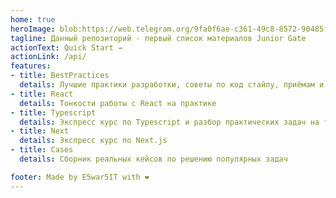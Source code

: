 ```yaml
---
home: true
heroImage: blob:https://web.telegram.org/9fa0f6ae-c361-49c8-8572-90485f8af4b8
tagline: Данный репозиторий - первый список материалов Junior Gate
actionText: Quick Start →
actionLink: /api/
features:
- title: BestPractices
  details: Лучшие практики разработки, советы по код стайлу, приёмам и популярным подходам работы в React
- title: React
  details: Тонкости работы с React на практике
- title: Typescript
  details: Экспресс курс по Typescript и разбор практических задач на типизацию
- title: Next
  details: Экспресс курс по Next.js
- title: Cases
  details: Сборник реальных кейсов по решению популярных задач

footer: Made by E5war5IT with ❤️
---
```

